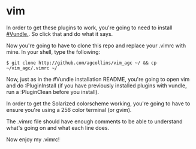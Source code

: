 # vim

In order to get these plugins to work, you're going to need to install [#Vundle.](https://github.com/VundleVim/Vundle.vim). So click that and do what it says.

Now you're going to have to clone this repo and replace your .vimrc with mine. In your shell, type the following:

    $ git clone http://github.com/agcollins/vim_agc ~/ && cp ~/vim_agc/.vimrc ~/ 

Now, just as in the #Vundle installation README, you're going to open vim and do :PluginInstall (if you have previously installed plugins with vundle, run a :PluginClean before you install).

In order to get the Solarized colorscheme working, you're going to have to ensure you're using a 256 color terminal (or gvim).

The .vimrc file should have enough comments to be able to understand what's going on and what each line does.


Now enjoy my .vimrc!
